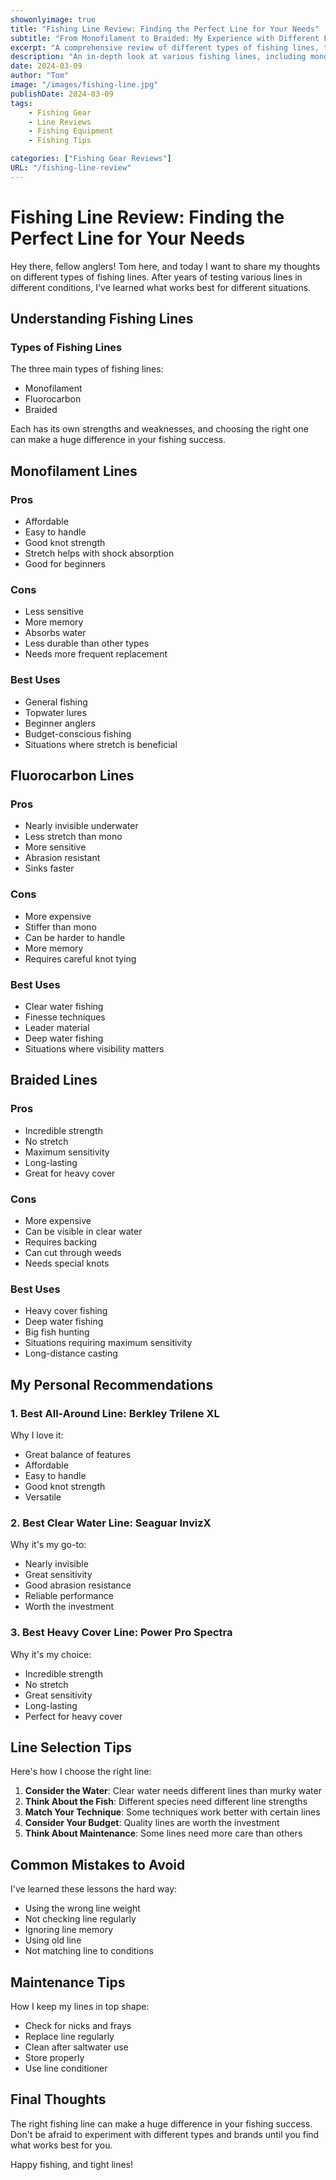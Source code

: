 ```yaml
---
showonlyimage: true
title: "Fishing Line Review: Finding the Perfect Line for Your Needs"
subtitle: "From Monofilament to Braided: My Experience with Different Fishing Lines"
excerpt: "A comprehensive review of different types of fishing lines, their pros and cons, and when to use each type."
description: "An in-depth look at various fishing lines, including monofilament, fluorocarbon, and braided lines, with personal recommendations for different fishing situations."
date: 2024-03-09
author: "Tom"
image: "/images/fishing-line.jpg"
publishDate: 2024-03-09
tags:
    - Fishing Gear
    - Line Reviews
    - Fishing Equipment
    - Fishing Tips

categories: ["Fishing Gear Reviews"]
URL: "/fishing-line-review"
---
```


# Fishing Line Review: Finding the Perfect Line for Your Needs

Hey there, fellow anglers! Tom here, and today I want to share my thoughts on different types of fishing lines. After years of testing various lines in different conditions, I've learned what works best for different situations.

## Understanding Fishing Lines

### Types of Fishing Lines

The three main types of fishing lines:
- Monofilament
- Fluorocarbon
- Braided

Each has its own strengths and weaknesses, and choosing the right one can make a huge difference in your fishing success.

## Monofilament Lines

### Pros
- Affordable
- Easy to handle
- Good knot strength
- Stretch helps with shock absorption
- Good for beginners

### Cons
- Less sensitive
- More memory
- Absorbs water
- Less durable than other types
- Needs more frequent replacement

### Best Uses
- General fishing
- Topwater lures
- Beginner anglers
- Budget-conscious fishing
- Situations where stretch is beneficial

## Fluorocarbon Lines

### Pros
- Nearly invisible underwater
- Less stretch than mono
- More sensitive
- Abrasion resistant
- Sinks faster

### Cons
- More expensive
- Stiffer than mono
- Can be harder to handle
- More memory
- Requires careful knot tying

### Best Uses
- Clear water fishing
- Finesse techniques
- Leader material
- Deep water fishing
- Situations where visibility matters

## Braided Lines

### Pros
- Incredible strength
- No stretch
- Maximum sensitivity
- Long-lasting
- Great for heavy cover

### Cons
- More expensive
- Can be visible in clear water
- Requires backing
- Can cut through weeds
- Needs special knots

### Best Uses
- Heavy cover fishing
- Deep water fishing
- Big fish hunting
- Situations requiring maximum sensitivity
- Long-distance casting

## My Personal Recommendations

### 1. Best All-Around Line: Berkley Trilene XL

Why I love it:
- Great balance of features
- Affordable
- Easy to handle
- Good knot strength
- Versatile

### 2. Best Clear Water Line: Seaguar InvizX

Why it's my go-to:
- Nearly invisible
- Great sensitivity
- Good abrasion resistance
- Reliable performance
- Worth the investment

### 3. Best Heavy Cover Line: Power Pro Spectra

Why it's my choice:
- Incredible strength
- No stretch
- Great sensitivity
- Long-lasting
- Perfect for heavy cover

## Line Selection Tips

Here's how I choose the right line:
1. **Consider the Water**: Clear water needs different lines than murky water
2. **Think About the Fish**: Different species need different line strengths
3. **Match Your Technique**: Some techniques work better with certain lines
4. **Consider Your Budget**: Quality lines are worth the investment
5. **Think About Maintenance**: Some lines need more care than others

## Common Mistakes to Avoid

I've learned these lessons the hard way:
- Using the wrong line weight
- Not checking line regularly
- Ignoring line memory
- Using old line
- Not matching line to conditions

## Maintenance Tips

How I keep my lines in top shape:
- Check for nicks and frays
- Replace line regularly
- Clean after saltwater use
- Store properly
- Use line conditioner

## Final Thoughts

The right fishing line can make a huge difference in your fishing success. Don't be afraid to experiment with different types and brands until you find what works best for you.

Happy fishing, and tight lines! 